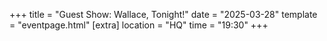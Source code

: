+++
title = "Guest Show: Wallace, Tonight!"
date = "2025-03-28"
template = "eventpage.html"
[extra]
location = "HQ"
time = "19:30"
+++
